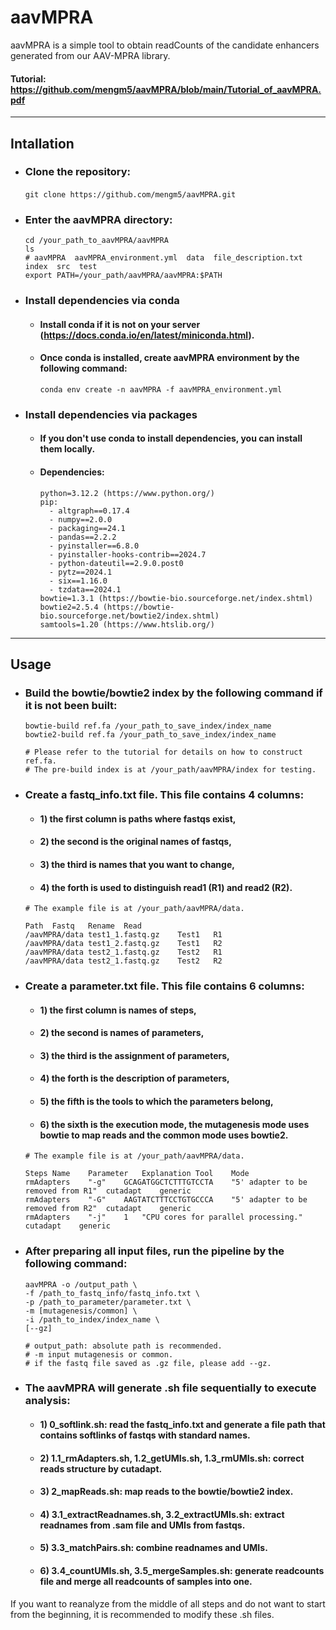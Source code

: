 # aavMPRA
aavMPRA is a simple tool to obtain readCounts of the candidate enhancers generated from our AAV-MPRA library.
#### Tutorial: https://github.com/mengm5/aavMPRA/blob/main/Tutorial_of_aavMPRA.pdf
***
## Intallation
* ### Clone the repository:
  ​```
  git clone https://github.com/mengm5/aavMPRA.git
​  ```
* ### Enter the aavMPRA directory:
  ```
  cd /your_path_to_aavMPRA/aavMPRA
  ls
  # aavMPRA  aavMPRA_environment.yml  data  file_description.txt  index  src  test
  export PATH=/your_path/aavMPRA/aavMPRA:$PATH
  ```
* ### Install dependencies via conda
  * #### Install conda if it is not on your server (https://docs.conda.io/en/latest/miniconda.html).
  * #### Once conda is installed, create aavMPRA environment by the following command: 
    ```
    conda env create -n aavMPRA -f aavMPRA_environment.yml
    ```

* ### Install dependencies via packages
  * #### If you don't use conda to install dependencies, you can install them locally.
  * #### Dependencies: 
    ```
    python=3.12.2 (https://www.python.org/)
    pip:
      - altgraph==0.17.4
      - numpy==2.0.0
      - packaging==24.1
      - pandas==2.2.2
      - pyinstaller==6.8.0
      - pyinstaller-hooks-contrib==2024.7
      - python-dateutil==2.9.0.post0
      - pytz==2024.1
      - six==1.16.0
      - tzdata==2024.1
    bowtie=1.3.1 (https://bowtie-bio.sourceforge.net/index.shtml)
    bowtie2=2.5.4 (https://bowtie-bio.sourceforge.net/bowtie2/index.shtml)
    samtools=1.20 (https://www.htslib.org/)
    ```
***
## Usage
* ### Build the bowtie/bowtie2 index by the following command if it is not been built:
  ```
  bowtie-build ref.fa /your_path_to_save_index/index_name
  bowtie2-build ref.fa /your_path_to_save_index/index_name

  # Please refer to the tutorial for details on how to construct ref.fa.
  # The pre-build index is at /your_path/aavMPRA/index for testing.
  ```
  
* ### Create a fastq_info.txt file. This file contains 4 columns:
  * #### 1) the first column is paths where fastqs exist, 
  * #### 2) the second is the original names of fastqs, 
  * #### 3) the third is names that you want to change, 
  * #### 4) the forth is used to distinguish read1 (R1) and read2 (R2).
  ```
  # The example file is at /your_path/aavMPRA/data.
  
  Path	Fastq	Rename	Read
  /aavMPRA/data	test1_1.fastq.gz	Test1	R1
  /aavMPRA/data	test1_2.fastq.gz	Test1	R2
  /aavMPRA/data	test2_1.fastq.gz	Test2	R1
  /aavMPRA/data	test2_1.fastq.gz	Test2	R2
  ```
  
* ### Create a parameter.txt file. This file contains 6 columns:
  * #### 1) the first column is names of steps,
  * #### 2) the second is names of parameters,
  * #### 3) the third is the assignment of parameters,
  * #### 4) the forth is the description of parameters,
  * #### 5) the fifth is the tools to which the parameters belong,
  * #### 6) the sixth is the execution mode, the mutagenesis mode uses bowtie to map reads and the common mode uses bowtie2. 
  ```
  # The example file is at /your_path/aavMPRA/data.
  
  Steps	Name	Parameter	Explanation	Tool	Mode
  rmAdapters	"-g"	GCAGATGGCTCTTTGTCCTA	"5' adapter to be removed from R1"	cutadapt	generic
  rmAdapters	"-G"	AAGTATCTTTCCTGTGCCCA	"5' adapter to be removed from R2"	cutadapt	generic
  rmAdapters	"-j"	1	"CPU cores for parallel processing."	cutadapt	generic
  ```

* ### After preparing all input files, run the pipeline by the following command:
  ```
  aavMPRA -o /output_path \ 
  -f /path_to_fastq_info/fastq_info.txt \
  -p /path_to_parameter/parameter.txt \
  -m [mutagenesis/common] \ 
  -i /path_to_index/index_name \
  [--gz]

  # output_path: absolute path is recommended.
  # -m input mutagenesis or common.
  # if the fastq file saved as .gz file, please add --gz.
  ```

* ### The aavMPRA will generate .sh file sequentially to execute analysis:
  * #### 1) 0_softlink.sh: read the fastq_info.txt and generate a file path that contains softlinks of fastqs with standard names.
  * #### 2) 1.1_rmAdapters.sh, 1.2_getUMIs.sh, 1.3_rmUMIs.sh: correct reads structure by cutadapt.
  * #### 3) 2_mapReads.sh: map reads to the bowtie/bowtie2 index.
  * #### 4) 3.1_extractReadnames.sh, 3.2_extractUMIs.sh: extract readnames from .sam file and UMIs from fastqs.
  * #### 5) 3.3_matchPairs.sh: combine readnames and UMIs.
  * #### 6) 3.4_countUMIs.sh, 3.5_mergeSamples.sh: generate readcounts file and merge all readcounts of samples into one.

If you want to reanalyze from the middle of all steps and do not want to start from the beginning, it is recommended to modify these .sh files.
